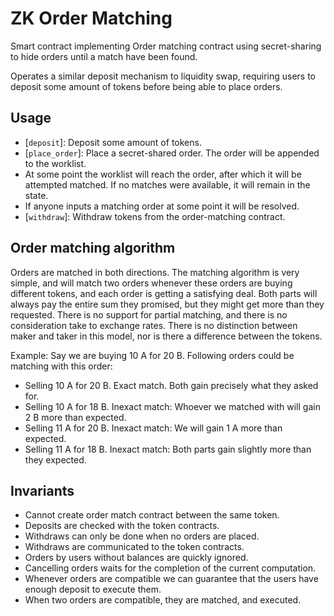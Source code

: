 # ZK Order Matching

Smart contract implementing Order matching contract using secret-sharing to hide orders until a match have
been found.

Operates a similar deposit mechanism to liquidity swap, requiring
users to deposit some amount of tokens before being able to place orders.

## Usage

- [`deposit`]: Deposit some amount of tokens.
- [`place_order`]: Place a secret-shared order. The order will be appended to
  the worklist.
- At some point the worklist will reach the order, after which it will be
  attempted matched. If no matches were available, it will remain in the state.
- If anyone inputs a matching order at some point it will be resolved.
- [`withdraw`]: Withdraw tokens from the order-matching contract.

## Order matching algorithm

Orders are matched in both directions. The matching algorithm is very simple,
and will match two orders whenever these orders are buying different tokens,
and each order is getting a satisfying deal. Both parts will always pay the
entire sum they promised, but they might get more than they requested. There is
no support for partial matching, and there is no consideration take to exchange
rates. There is no distinction between maker and taker in this model, nor is
there a difference between the tokens.

Example: Say we are buying 10 A for 20 B. Following orders could be matching
with this order:

- Selling 10 A for 20 B. Exact match. Both gain precisely what they asked for.
- Selling 10 A for 18 B. Inexact match: Whoever we matched with will gain 2 B more than expected.
- Selling 11 A for 20 B. Inexact match: We will gain 1 A more than expected.
- Selling 11 A for 18 B. Inexact match: Both parts gain slightly more than they expected.

## Invariants

- Cannot create order match contract between the same token.
- Deposits are checked with the token contracts.
- Withdraws can only be done when no orders are placed.
- Withdraws are communicated to the token contracts.
- Orders by users without balances are quickly ignored.
- Cancelling orders waits for the completion of the current computation.
- Whenever orders are compatible we can guarantee that the users have enough
  deposit to execute them.
- When two orders are compatible, they are matched, and executed.


